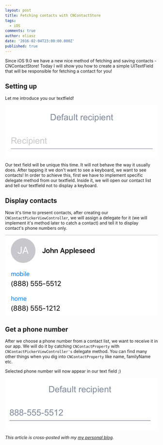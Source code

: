 ```yaml
---
layout: post
title: Fetching contacts with CNContactStore
tags:
  - iOS
comments: true
author: eliasz
date: '2016-02-04T23:00:00.000Z'
published: true
---
```

 
Since iOS 9.0 we have a new nice method of fetching and saving contacts - CNContactStore!
Today I will show you how to create a simple UITextField that will be responsible for fetching a contact for you!

Setting up
---
Let me introduce you our textfield! 

![Empty TextField](/images/CNContactStorePost/empty_textfield.png)

Our text field will be unique this time. It will not behave the way it usually does. After tapping it we don't want to see a keyboard, we want to see contacts! In order to achieve this, first we have to implement specific delegate method from our textfield. Inside it, we will open our contact list and tell our textfield not to display a keyboard.

<script src="https://gist.github.com/Eluss/10f6d7eecd8400bcf691.js"></script>

Display contacts
---
Now it's time to present contacts, after creating our `CNContactPickerViewController`, we will assign a delegate for it (we will implement it's method later to catch a contact) and tell it to display contact's phone numbers only.

<script src="https://gist.github.com/Eluss/6c7289307fc8e31f8bb2.js"></script>

![Contact list](/images/CNContactStorePost/selecting_contact.png)

Get a phone number
---
After we choose a phone number from a contact list, we want to receive it in our app. We will do it by catching `CNContactProperty` with `CNContactPickerViewController's` delegate method. You can find many other things when you dig into `CNContactProperty` like name, familyName etc.

<script src="https://gist.github.com/Eluss/b7d9a9525015bb78a1f7.js"></script>

Selected phone number will now appear in our text field ;)

![Filled TextField](/images/CNContactStorePost/filled_textfield.png)

*This article is cross-posted with my [my personal blog](http://eluss.github.io/).*
